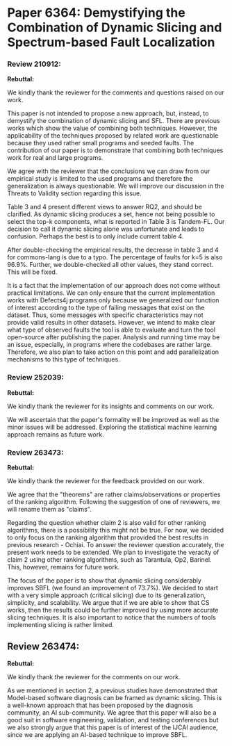 # Paper 6364: Demystifying the Combination of Dynamic Slicing and Spectrum-based Fault Localization

### Review 210912:


**Rebuttal:**

We kindly thank the reviewer for the comments and questions raised on our work.

This paper is not intended to propose a new approach, but, instead, to demystify the combination of dynamic slicing and SFL. There are previous works which show the value of combining both techniques. However, the applicability of the techniques proposed by related work are questionable because they used rather small programs and seeded faults. The contribution of our paper is to demonstrate that combining both techniques work for real and large programs.

We agree with the reviewer that the conclusions we can draw from our empirical study is limited to the used programs and therefore the generalization is always questionable. We will improve our discussion in the Threats to Validity section regarding this issue.

Table 3 and 4 present different views to answer RQ2, and should be clarified. As dynamic slicing produces a set, hence not being possible to select the top-k components, what is reported in Table 3 is Tandem-FL. Our decision to call it dynamic slicing alone was unfortunate and leads to confusion. Perhaps the best is to only include current table 4.

After double-checking the empirical results, the decrease in table 3 and 4 for commons-lang is due to a typo. The percentage of faults for k=5 is also 96.9%. Further, we double-checked all other values, they stand correct. This will be fixed.

It is a fact that the implementation of our approach does not come without practical limitations. We can only ensure that the current implementation works with Defects4j programs only because we generalized our function of interest according to the type of failing messages that exist on the dataset. Thus, some messages with specific characteristics may not provide valid results in other datasets. However, we intend to make clear what type of observed faults the tool is able to evaluate and turn the tool open-source after publishing the paper. Analysis and running time may be an issue, especially, in programs where the codebases are rather large. Therefore, we also plan to take action on this point and add parallelization mechanisms to this type of techniques.

### Review 252039:

**Rebuttal:**

We kindly thank the reviewer for its insights and comments on our work.

We will ascertain that the paper's formality will be improved as well as the minor issues will be addressed. Exploring the statistical machine learning approach remains as future work.

### Review 263473:

**Rebuttal:**

We kindly thank the reviewer for the feedback provided on our work.

We agree that the "theorems" are rather claims/observations or properties of the ranking algorithm. Following the suggestion of one of reviewers, we will rename them as "claims".

Regarding the question whether claim 2 is also valid for other ranking algorithms, there is a possibility this might not be true. For now, we decided to only focus on the ranking algorithm that provided the best results in previous research - Ochiai. To answer the reviewer question accurately, the present work needs to be extended. We plan to investigate the veracity of claim 2 using other ranking algorithms, such as Tarantula, Op2, Barinel. This, however, remains for future work.

The focus of the paper is to show that dynamic slicing considerably improves SBFL (we found an improvement of 73.7%). We decided to start with a very simple approach (critical slicing) due to its generalization, simplicity, and scalability. We argue that if we are able to show that CS works, then the results could be further improved by using more accurate slicing techniques. It is also important to notice that the numbers of tools implementing slicing is rather limited.


## Review 263474:

**Rebuttal:**

We kindly thank the reviewer for the comments on our work.

As we mentioned in section 2, a previous studies have demonstrated that Model-based software diagnosis can be framed as dynamic slicing. This is a well-known approach that has been proposed by the diagnosis community, an AI sub-community. We agree that this paper will also be a good suit in software engineering, validation, and testing conferences but we also strongly argue that this paper is of interest of the IJCAI audience, since we are applying an AI-based technique to improve SBFL.
